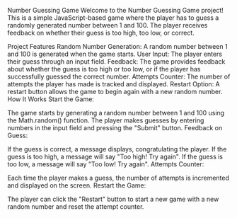 Number Guessing Game
Welcome to the Number Guessing Game project! This is a simple JavaScript-based game where the player has to guess a randomly generated number between 1 and 100. The player receives feedback on whether their guess is too high, too low, or correct.

Project Features
Random Number Generation: A random number between 1 and 100 is generated when the game starts.
User Input: The player enters their guess through an input field.
Feedback: The game provides feedback about whether the guess is too high or too low, or if the player has successfully guessed the correct number.
Attempts Counter: The number of attempts the player has made is tracked and displayed.
Restart Option: A restart button allows the game to begin again with a new random number.
How It Works
Start the Game:

The game starts by generating a random number between 1 and 100 using the Math.random() function.
The player makes guesses by entering numbers in the input field and pressing the "Submit" button.
Feedback on Guess:

If the guess is correct, a message displays, congratulating the player.
If the guess is too high, a message will say "Too high! Try again".
If the guess is too low, a message will say "Too low! Try again".
Attempts Counter:

Each time the player makes a guess, the number of attempts is incremented and displayed on the screen.
Restart the Game:

The player can click the "Restart" button to start a new game with a new random number and reset the attempt counter.
